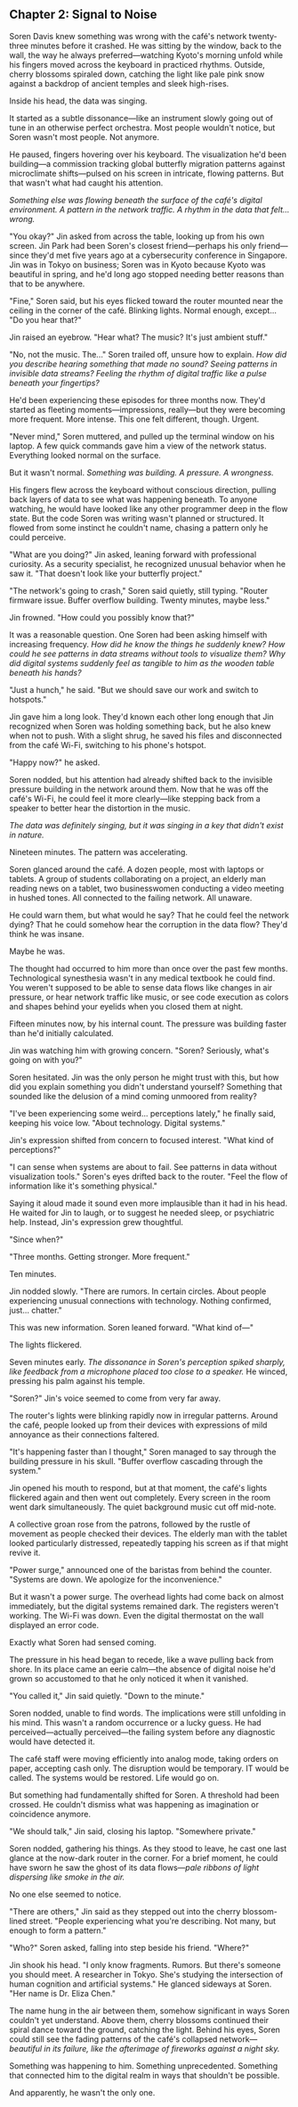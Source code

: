 ## Chapter 2: Signal to Noise

Soren Davis knew something was wrong with the café's network twenty-three minutes before it crashed. He was sitting by the window, back to the wall, the way he always preferred—watching Kyoto's morning unfold while his fingers moved across the keyboard in practiced rhythms. Outside, cherry blossoms spiraled down, catching the light like pale pink snow against a backdrop of ancient temples and sleek high-rises.

Inside his head, the data was singing.

It started as a subtle dissonance—like an instrument slowly going out of tune in an otherwise perfect orchestra. Most people wouldn't notice, but Soren wasn't most people. Not anymore.

He paused, fingers hovering over his keyboard. The visualization he'd been building—a commission tracking global butterfly migration patterns against microclimate shifts—pulsed on his screen in intricate, flowing patterns. But that wasn't what had caught his attention.

*Something else was flowing beneath the surface of the café's digital environment. A pattern in the network traffic. A rhythm in the data that felt... wrong.*

"You okay?" Jin asked from across the table, looking up from his own screen. Jin Park had been Soren's closest friend—perhaps his only friend—since they'd met five years ago at a cybersecurity conference in Singapore. Jin was in Tokyo on business; Soren was in Kyoto because Kyoto was beautiful in spring, and he'd long ago stopped needing better reasons than that to be anywhere.

"Fine," Soren said, but his eyes flicked toward the router mounted near the ceiling in the corner of the café. Blinking lights. Normal enough, except... "Do you hear that?"

Jin raised an eyebrow. "Hear what? The music? It's just ambient stuff."

"No, not the music. The..." Soren trailed off, unsure how to explain. *How did you describe hearing something that made no sound? Seeing patterns in invisible data streams? Feeling the rhythm of digital traffic like a pulse beneath your fingertips?*

He'd been experiencing these episodes for three months now. They'd started as fleeting moments—impressions, really—but they were becoming more frequent. More intense. This one felt different, though. Urgent.

"Never mind," Soren muttered, and pulled up the terminal window on his laptop. A few quick commands gave him a view of the network status. Everything looked normal on the surface.

But it wasn't normal. *Something was building. A pressure. A wrongness.*

His fingers flew across the keyboard without conscious direction, pulling back layers of data to see what was happening beneath. To anyone watching, he would have looked like any other programmer deep in the flow state. But the code Soren was writing wasn't planned or structured. It flowed from some instinct he couldn't name, chasing a pattern only he could perceive.

"What are you doing?" Jin asked, leaning forward with professional curiosity. As a security specialist, he recognized unusual behavior when he saw it. "That doesn't look like your butterfly project."

"The network's going to crash," Soren said quietly, still typing. "Router firmware issue. Buffer overflow building. Twenty minutes, maybe less."

Jin frowned. "How could you possibly know that?"

It was a reasonable question. One Soren had been asking himself with increasing frequency. *How did he know the things he suddenly knew? How could he see patterns in data streams without tools to visualize them? Why did digital systems suddenly feel as tangible to him as the wooden table beneath his hands?*

"Just a hunch," he said. "But we should save our work and switch to hotspots."

Jin gave him a long look. They'd known each other long enough that Jin recognized when Soren was holding something back, but he also knew when not to push. With a slight shrug, he saved his files and disconnected from the café Wi-Fi, switching to his phone's hotspot.

"Happy now?" he asked.

Soren nodded, but his attention had already shifted back to the invisible pressure building in the network around them. Now that he was off the café's Wi-Fi, he could feel it more clearly—like stepping back from a speaker to better hear the distortion in the music.

*The data was definitely singing, but it was singing in a key that didn't exist in nature.*

Nineteen minutes. The pattern was accelerating.

Soren glanced around the café. A dozen people, most with laptops or tablets. A group of students collaborating on a project, an elderly man reading news on a tablet, two businesswomen conducting a video meeting in hushed tones. All connected to the failing network. All unaware.

He could warn them, but what would he say? That he could feel the network dying? That he could somehow hear the corruption in the data flow? They'd think he was insane.

Maybe he was.

The thought had occurred to him more than once over the past few months. Technological synesthesia wasn't in any medical textbook he could find. You weren't supposed to be able to sense data flows like changes in air pressure, or hear network traffic like music, or see code execution as colors and shapes behind your eyelids when you closed them at night.

Fifteen minutes now, by his internal count. The pressure was building faster than he'd initially calculated.

Jin was watching him with growing concern. "Soren? Seriously, what's going on with you?"

Soren hesitated. Jin was the only person he might trust with this, but how did you explain something you didn't understand yourself? Something that sounded like the delusion of a mind coming unmoored from reality?

"I've been experiencing some weird... perceptions lately," he finally said, keeping his voice low. "About technology. Digital systems."

Jin's expression shifted from concern to focused interest. "What kind of perceptions?"

"I can sense when systems are about to fail. See patterns in data without visualization tools." Soren's eyes drifted back to the router. "Feel the flow of information like it's something physical."

Saying it aloud made it sound even more implausible than it had in his head. He waited for Jin to laugh, or to suggest he needed sleep, or psychiatric help. Instead, Jin's expression grew thoughtful.

"Since when?"

"Three months. Getting stronger. More frequent."

Ten minutes.

Jin nodded slowly. "There are rumors. In certain circles. About people experiencing unusual connections with technology. Nothing confirmed, just... chatter."

This was new information. Soren leaned forward. "What kind of—"

The lights flickered.

Seven minutes early. *The dissonance in Soren's perception spiked sharply, like feedback from a microphone placed too close to a speaker.* He winced, pressing his palm against his temple.

"Soren?" Jin's voice seemed to come from very far away.

The router's lights were blinking rapidly now in irregular patterns. Around the café, people looked up from their devices with expressions of mild annoyance as their connections faltered.

"It's happening faster than I thought," Soren managed to say through the building pressure in his skull. "Buffer overflow cascading through the system."

Jin opened his mouth to respond, but at that moment, the café's lights flickered again and then went out completely. Every screen in the room went dark simultaneously. The quiet background music cut off mid-note.

A collective groan rose from the patrons, followed by the rustle of movement as people checked their devices. The elderly man with the tablet looked particularly distressed, repeatedly tapping his screen as if that might revive it.

"Power surge," announced one of the baristas from behind the counter. "Systems are down. We apologize for the inconvenience."

But it wasn't a power surge. The overhead lights had come back on almost immediately, but the digital systems remained dark. The registers weren't working. The Wi-Fi was down. Even the digital thermostat on the wall displayed an error code.

Exactly what Soren had sensed coming.

The pressure in his head began to recede, like a wave pulling back from shore. In its place came an eerie calm—the absence of digital noise he'd grown so accustomed to that he only noticed it when it vanished.

"You called it," Jin said quietly. "Down to the minute."

Soren nodded, unable to find words. The implications were still unfolding in his mind. This wasn't a random occurrence or a lucky guess. He had perceived—actually perceived—the failing system before any diagnostic would have detected it.

The café staff were moving efficiently into analog mode, taking orders on paper, accepting cash only. The disruption would be temporary. IT would be called. The systems would be restored. Life would go on.

But something had fundamentally shifted for Soren. A threshold had been crossed. He couldn't dismiss what was happening as imagination or coincidence anymore.

"We should talk," Jin said, closing his laptop. "Somewhere private."

Soren nodded, gathering his things. As they stood to leave, he cast one last glance at the now-dark router in the corner. For a brief moment, he could have sworn he saw the ghost of its data flows—*pale ribbons of light dispersing like smoke in the air.*

No one else seemed to notice.

"There are others," Jin said as they stepped out into the cherry blossom-lined street. "People experiencing what you're describing. Not many, but enough to form a pattern."

"Who?" Soren asked, falling into step beside his friend. "Where?"

Jin shook his head. "I only know fragments. Rumors. But there's someone you should meet. A researcher in Tokyo. She's studying the intersection of human cognition and artificial systems." He glanced sideways at Soren. "Her name is Dr. Eliza Chen."

The name hung in the air between them, somehow significant in ways Soren couldn't yet understand. Above them, cherry blossoms continued their spiral dance toward the ground, catching the light. Behind his eyes, Soren could still see the fading patterns of the café's collapsed network—*beautiful in its failure, like the afterimage of fireworks against a night sky.*

Something was happening to him. Something unprecedented. Something that connected him to the digital realm in ways that shouldn't be possible.

And apparently, he wasn't the only one.
